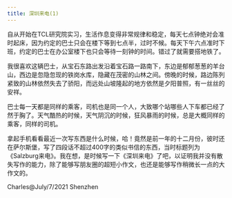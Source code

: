 ```yaml
---
title: 深圳来电(1)
---
```


自从开始在TCL研究院实习，生活作息变得非常规律和稳定，每天七点钟绝对会准时起床，因为约定的巴士只会在楼下等到七点半，过时不候。每天下午六点准时下班，约定的巴士在办公室楼下也只会等待一刻钟的时间。错过了就需要搭地铁了。

我很喜欢这辆巴士，从宝石东路出发沿着宝石路一路南下，东边是郁郁葱葱的羊台山，西边是忽隐忽现的铁岗水库，隐藏在茂密的山林之间。傍晚的时候，路边陈列紧致的山林依然失去了骄阳，而远处山坡隆起的地方依然是夕阳普照，有一丝丝的安祥。

巴士每一天都是同样的乘客，司机也是同一个人，大致哪个站哪些人下车都已经了然于胸了。天气酷热的时候，天气阴沉的时候，狂风暴雨的时候，总是大概同样的乘客，同样的司机。

拿起手机看看最近一次写东西是什么时候，哈！竟然是前一年的十二月份，彼时还在萨尔斯堡，写了四段话不超过400字的类似书信的东西，当时标题列为《Salzburg来电》。我在想，是时候写一下《深圳来电》了吧，以证明我并没有散失写作的能力，除了能够写朋友圈的超短小作文，也还是能够写作稍微长一点的大作文的。


Charles@July/7/2021 Shenzhen


